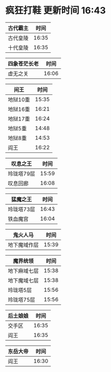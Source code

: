 # 疯狂打鞋 更新时间 16:43

| 古代霸主   | 时间    |
|--------|-------|
| 古代皇陵 | 16:35 |
| 十代皇陵 | 16:35 |

| 四象苍茫长老   | 时间    |
|--------|-------|
| 虚无之关 | 16:06 |

| 间王   | 时间    |
|--------|-------|
| 地狱10重 | 15:35 |
| 地狱16重 | 16:21 |
| 地狱17重 | 16:24 |
| 地狱5重 | 14:48 |
| 地狱8重 | 14:53 |
| 阎王 | 16:22 |

| 叹息之王   | 时间    |
|--------|-------|
| 玲珑塔79层 | 15:59 |
| 叹息回廊 | 16:08 |

| 猛魔之王   | 时间    |
|--------|-------|
| 玲珑塔73层 | 16:43 |
| 铁血魔宫 | 16:04 |

| 鬼火人马   | 时间    |
|--------|-------|
| 地下魔域作层 | 15:39 |

| 魔界统领   | 时间    |
|--------|-------|
| 地下麻域七层 | 15:38 |
| 地下魔域七层 | 15:38 |
| 玲珑塔5层 | 15:56 |
| 玲珑塔75层 | 15:56 |

| 后土娘娘   | 时间    |
|--------|-------|
| 交手区 | 16:35 |
| 阎王 | 16:35 |

| 东岳大帝   | 时间    |
|--------|-------|
| 阎王 | 16:30 |